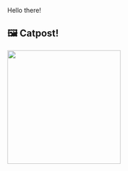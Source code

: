 Hello there!



## 🖼️ Catpost!

<sub>
    <img src="https://cdn2.thecatapi.com/images/2MMMBQQCE.jpg" height="256">
</sub>

